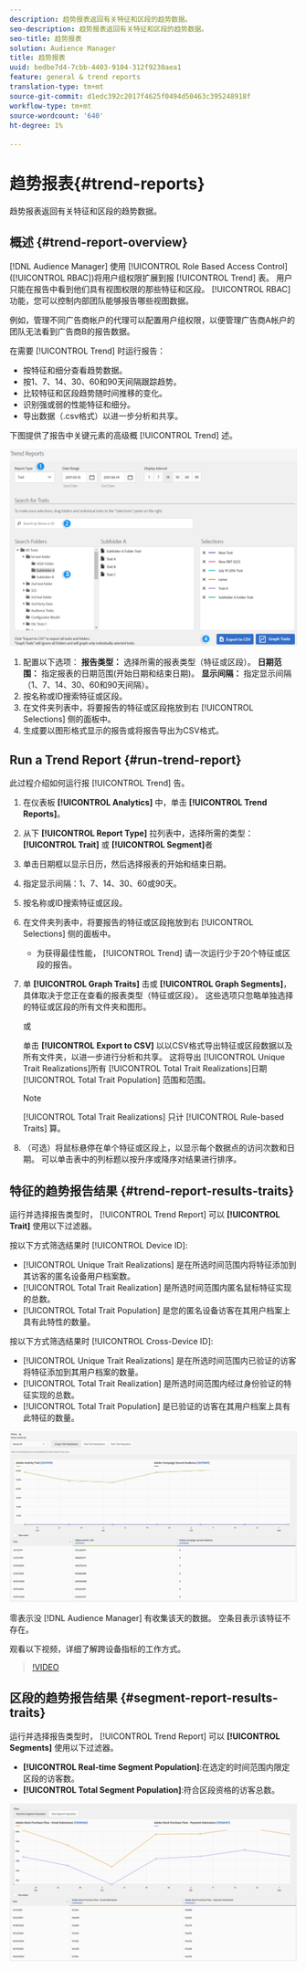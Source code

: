```yaml
---
description: 趋势报表返回有关特征和区段的趋势数据。
seo-description: 趋势报表返回有关特征和区段的趋势数据。
seo-title: 趋势报表
solution: Audience Manager
title: 趋势报表
uuid: bedbe7d4-7cbb-4403-9104-312f9230aea1
feature: general & trend reports
translation-type: tm+mt
source-git-commit: d1edc392c2017f4625f0494d50463c395248918f
workflow-type: tm+mt
source-wordcount: '640'
ht-degree: 1%

---
```



# 趋势报表{#trend-reports}

趋势报表返回有关特征和区段的趋势数据。

## 概述 {#trend-report-overview}

<!-- 

c_trend_reports.xml

 -->

[!DNL Audience Manager] 使用 [!UICONTROL Role Based Access Control] ([!UICONTROL RBAC])将用户组权限扩展到报 [!UICONTROL Trend] 表。 用户只能在报告中看到他们具有视图权限的那些特征和区段。 [!UICONTROL RBAC] 功能，您可以控制内部团队能够报告哪些视图数据。

例如，管理不同广告商帐户的代理可以配置用户组权限，以便管理广告商A帐户的团队无法看到广告商B的报告数据。

在需要 [!UICONTROL Trend] 时运行报告：

* 按特征和细分查看趋势数据。
* 按1、7、14、30、60和90天间隔跟踪趋势。
* 比较特征和区段趋势随时间推移的变化。
* 识别强或弱的性能特征和细分。
* 导出数据（.csv格式）以进一步分析和共享。

下图提供了报告中关键元素的高级概 [!UICONTROL Trend] 述。

![](assets/trend_reports.png)

1. 配置以下选项：
   **报告类型：** 选择所需的报表类型（特征或区段）。
   **日期范围：** 指定报表的日期范围(开始日期和结束日期)。
   **显示间隔：** 指定显示间隔（1、7、14、30、60和90天间隔）。
1. 按名称或ID搜索特征或区段。
1. 在文件夹列表中，将要报告的特征或区段拖放到右 [!UICONTROL Selections] 侧的面板中。
1. 生成要以图形格式显示的报告或将报告导出为CSV格式。

## Run a Trend Report {#run-trend-report}

此过程介绍如何运行报 [!UICONTROL Trend] 告。

<!-- 

t_working_with_trend_reports.xml

 -->

1. 在仪表板 **[!UICONTROL Analytics]** 中，单击 **[!UICONTROL Trend Reports]**。
1. 从下 **[!UICONTROL Report Type]** 拉列表中，选择所需的类型： **[!UICONTROL Trait]** 或 **[!UICONTROL Segment]**&#x200B;者
1. 单击日期框以显示日历，然后选择报表的开始和结束日期。
1. 指定显示间隔：1、7、14、30、60或90天。
1. 按名称或ID搜索特征或区段。
1. 在文件夹列表中，将要报告的特征或区段拖放到右 [!UICONTROL Selections] 侧的面板中。
   * 为获得最佳性能， [!UICONTROL Trend] 请一次运行少于20个特征或区段的报告。
1. 单 **[!UICONTROL Graph Traits]** 击或 **[!UICONTROL Graph Segments]**，具体取决于您正在查看的报表类型（特征或区段）。 这些选项只忽略单独选择的特征或区段的所有文件夹和图形。

   或

   单击 **[!UICONTROL Export to CSV]** 以以CSV格式导出特征或区段数据以及所有文件夹，以进一步进行分析和共享。 这将导出 [!UICONTROL Unique Trait Realizations]所有 [!UICONTROL Total Trait Realizations]日期 [!UICONTROL Total Trait Population] 范围和范围。

   >[!NOTE]
   >
   >[!UICONTROL Total Trait Realizations] 只计 [!UICONTROL Rule-based Traits] 算。

1. （可选）将鼠标悬停在单个特征或区段上，以显示每个数据点的访问次数和日期。 可以单击表中的列标题以按升序或降序对结果进行排序。

## 特征的趋势报告结果 {#trend-report-results-traits}

运行并选择报告类型时， [!UICONTROL Trend Report] 可以 **[!UICONTROL Trait]** 使用以下过滤器。

按以下方式筛选结果时 [!UICONTROL Device ID]:

* [!UICONTROL Unique Trait Realizations] 是在所选时间范围内将特征添加到其访客的匿名设备用户档案数。
* [!UICONTROL Total Trait Realization] 是所选时间范围内匿名鼠标特征实现的总数。
* [!UICONTROL Total Trait Population] 是您的匿名设备访客在其用户档案上具有此特性的数量。

按以下方式筛选结果时 [!UICONTROL Cross-Device ID]:

* [!UICONTROL Unique Trait Realizations] 是在所选时间范围内已验证的访客将特征添加到其用户档案的数量。
* [!UICONTROL Total Trait Realization] 是所选时间范围内经过身份验证的特征实现的总数。
* [!UICONTROL Total Trait Population] 是已验证的访客在其用户档案上具有此特征的数量。

![trend-report-traits](assets/trend-report-traits.png)

零表示没 [!DNL Audience Manager] 有收集该天的数据。 空条目表示该特征不存在。

观看以下视频，详细了解跨设备指标的工作方式。

>[!VIDEO](https://video.tv.adobe.com/v/33445/?quality=12)

## 区段的趋势报告结果 {#segment-report-results-traits}

运行并选择报告类型时， [!UICONTROL Trend Report] 可以 **[!UICONTROL Segments]** 使用以下过滤器。

* **[!UICONTROL Real-time Segment Population]**:在选定的时间范围内限定区段的访客数。
* **[!UICONTROL Total Segment Population]**:符合区段资格的访客总数。

![趋势报告段](assets/trend-report-segments.png)